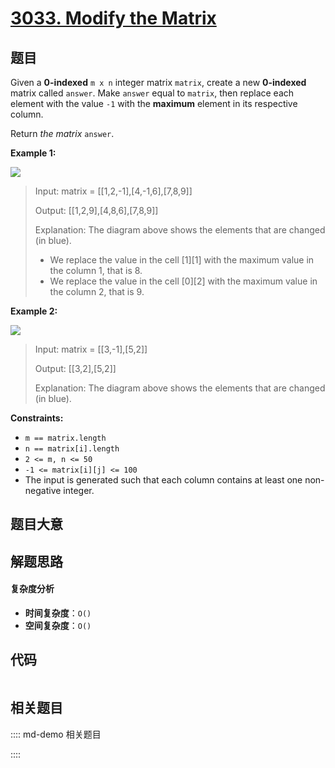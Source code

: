 # [3033. Modify the Matrix](https://leetcode.com/problems/modify-the-matrix/)

## 题目

Given a **0-indexed** `m x n` integer matrix `matrix`, create a new
**0-indexed** matrix called `answer`. Make `answer` equal to `matrix`, then
replace each element with the value `-1` with the **maximum** element in its
respective column.

Return _the matrix_ `answer`.

**Example 1:**

![](https://assets.leetcode.com/uploads/2023/12/24/matrix1.png)

> Input: matrix = [[1,2,-1],[4,-1,6],[7,8,9]]
>
> Output: [[1,2,9],[4,8,6],[7,8,9]]
>
> Explanation: The diagram above shows the elements that are changed (in blue).
>
> - We replace the value in the cell [1][1] with the maximum value in the column 1, that is 8.
> - We replace the value in the cell [0][2] with the maximum value in the column 2, that is 9.

**Example 2:**

![](https://assets.leetcode.com/uploads/2023/12/24/matrix2.png)

> Input: matrix = [[3,-1],[5,2]]
>
> Output: [[3,2],[5,2]]
>
> Explanation: The diagram above shows the elements that are changed (in blue).

**Constraints:**

- `m == matrix.length`
- `n == matrix[i].length`
- `2 <= m, n <= 50`
- `-1 <= matrix[i][j] <= 100`
- The input is generated such that each column contains at least one non-negative integer.

## 题目大意

## 解题思路

#### 复杂度分析

- **时间复杂度**：`O()`
- **空间复杂度**：`O()`

## 代码

```javascript

```

## 相关题目

:::: md-demo 相关题目

::::
